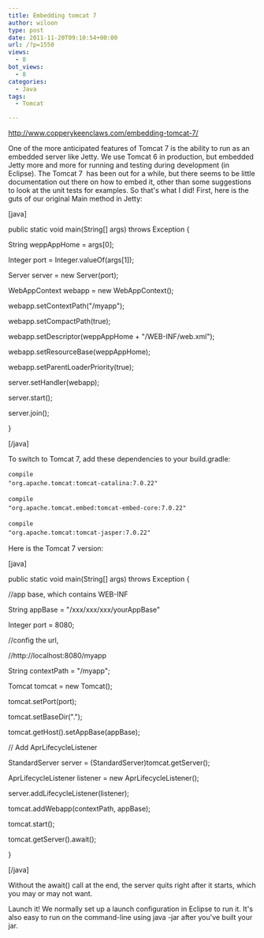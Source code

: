 ```yaml
---
title: Embedding tomcat 7
author: wiloon
type: post
date: 2011-11-20T09:10:54+00:00
url: /?p=1550
views:
  - 8
bot_views:
  - 8
categories:
  - Java
tags:
  - Tomcat

---
```

<http://www.copperykeenclaws.com/embedding-tomcat-7/>

One of the more anticipated features of Tomcat 7 is the ability to run as an embedded server like Jetty. We use Tomcat 6 in production, but embedded Jetty more and more for running and testing during development (in Eclipse). The Tomcat 7  has been out for a while, but there seems to be little documentation out there on how to embed it, other than some suggestions to look at the unit tests for examples. So that's what I did! First, here is the guts of our original Main method in Jetty:

[java]
  
public static void main(String[] args) throws Exception {
    
String weppAppHome = args[0];
    
Integer port = Integer.valueOf(args[1]);

Server server = new Server(port);

WebAppContext webapp = new WebAppContext();
    
webapp.setContextPath("/myapp");
    
webapp.setCompactPath(true);

webapp.setDescriptor(weppAppHome + "/WEB-INF/web.xml");
    
webapp.setResourceBase(weppAppHome);
    
webapp.setParentLoaderPriority(true);

server.setHandler(webapp);
    
server.start();
    
server.join();
  
}
  
[/java]

  To switch to Tomcat 7, add these dependencies to your build.gradle:


  <span class="Apple-style-span" style="font-family: Consolas, Monaco, monospace; font-size: 12px; line-height: 18px; white-space: pre;">compile "org.apache.tomcat:tomcat-catalina:7.0.22"


  <span class="Apple-style-span" style="font-family: Consolas, Monaco, monospace; font-size: 12px; line-height: 18px; white-space: pre;">compile "org.apache.tomcat.embed:tomcat-embed-core:7.0.22"


  <span class="Apple-style-span" style="font-family: Consolas, Monaco, monospace; font-size: 12px; line-height: 18px; white-space: pre;">compile "org.apache.tomcat:tomcat-jasper:7.0.22"


  Here is the Tomcat 7 version:

[java]
  
public static void main(String[] args) throws Exception {
    
//app base, which contains WEB-INF
    
String appBase = "/xxx/xxx/xxx/yourAppBase"
    
Integer port = 8080;

//config the url,
    
//http://localhost:8080/myapp
    
String contextPath = "/myapp";
    
Tomcat tomcat = new Tomcat();
    
tomcat.setPort(port);

tomcat.setBaseDir(".");
    
tomcat.getHost().setAppBase(appBase);

// Add AprLifecycleListener
    
StandardServer server = (StandardServer)tomcat.getServer();
    
AprLifecycleListener listener = new AprLifecycleListener();
    
server.addLifecycleListener(listener);

tomcat.addWebapp(contextPath, appBase);
    
tomcat.start();
    
tomcat.getServer().await();
  
}
  
[/java]

  Without the await() call at the end, the server quits right after it starts, which you may or may not want.


  Launch it! We normally set up a launch configuration in Eclipse to run it. It's also easy to run on the command-line using java -jar after you've built your jar.
